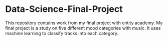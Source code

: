 # Data-Science-Final-Project
This repository contains work from my final project with entity academy. My final project is a study on five different mood categories with music. It uses machine learning to classify tracks into each category. 
